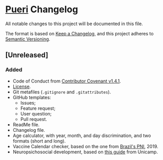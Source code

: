 # [Pueri](https://github.com/Nereare/pueri) Changelog

All notable changes to this project will be documented in this file.

The format is based on [Keep a Changelog](https://keepachangelog.com/en/1.0.0/),
and this project adheres to [Semantic Versioning](https://semver.org/spec/v2.0.0.html).

## [Unreleased]

### Added
* Code of Conduct from [Contributor Covenant v1.4.1](https://www.contributor-covenant.org/).
* [License](LICENSE.md).
* Git metafiles (`.gitignore` and `.gitattributes`).
* GitHub templates:
  - Issues;
  - Feature request;
  - User question;
  - Pull request.
* ReadMe file.
* Changelog file.
* Age calculator, with year, month, and day discrimination, and two formats (short and long).
* Vaccine Calendar checker, based on the one from [Brazil's PNI][PNI], 2019.
* Neuropsichosocial development, based on [this guide][DNPM] from Unicamp.

[PNI]: http://www.saude.gov.br/saude-de-a-z/vacinacao/calendario-vacinacao
[DNPM]: https://www.fcm.unicamp.br/fcm/neuropediatria-conteudo-didatico/desenvolvimento-neuropsicomotor
